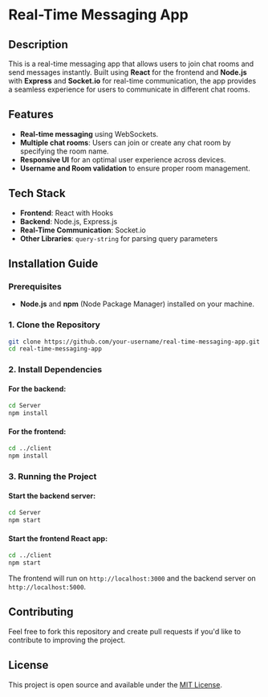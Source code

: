 # Real-Time Messaging App

## Description

This is a real-time messaging app that allows users to join chat rooms and send messages instantly. Built using **React** for the frontend and **Node.js** with **Express** and **Socket.io** for real-time communication, the app provides a seamless experience for users to communicate in different chat rooms.

## Features

- **Real-time messaging** using WebSockets.
- **Multiple chat rooms**: Users can join or create any chat room by specifying the room name.
- **Responsive UI** for an optimal user experience across devices.
- **Username and Room validation** to ensure proper room management.

## Tech Stack

- **Frontend**: React with Hooks
- **Backend**: Node.js, Express.js
- **Real-Time Communication**: Socket.io
- **Other Libraries**: `query-string` for parsing query parameters

## Installation Guide

### Prerequisites

- **Node.js** and **npm** (Node Package Manager) installed on your machine.

### 1. Clone the Repository

```bash
git clone https://github.com/your-username/real-time-messaging-app.git
cd real-time-messaging-app
```

### 2. Install Dependencies

#### For the backend:

```bash
cd Server
npm install
```

#### For the frontend:

```bash
cd ../client
npm install
```

### 3. Running the Project

#### Start the backend server:

```bash
cd Server
npm start
```

#### Start the frontend React app:

```bash
cd ../client
npm start
```

The frontend will run on `http://localhost:3000` and the backend server on `http://localhost:5000`.

## Contributing

Feel free to fork this repository and create pull requests if you'd like to contribute to improving the project.

## License

This project is open source and available under the [MIT License](LICENSE).
```
